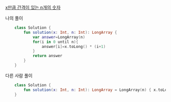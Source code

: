 [x만큼 간격이 있는 n개의 숫자](https://programmers.co.kr/learn/courses/30/lessons/12954)

나의 풀이
```kotlin
    class Solution {
        fun solution(x: Int, n: Int): LongArray {
            var answer=LongArray(n)
            for(i in 0 until n){
                answer[i]=x.toLong() * (i+1)
            }
            return answer
        }
    }
```

다른 사람 풀이
```kotlin
    class Solution {
        fun solution(x: Int, n: Int): LongArray = LongArray(n) { x.toLong() * (it + 1) }
    }
```